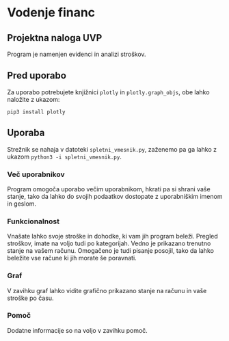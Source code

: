 # Vodenje financ
## Projektna naloga UVP
Program je namenjen evidenci in analizi stroškov.
## Pred uporabo
Za uporabo potrebujete knjižnici `plotly` in `plotly.graph_objs`, obe lahko naložite z ukazom:
```
pip3 install plotly
```

## Uporaba
Strežnik se nahaja v datoteki `spletni_vmesnik.py`, zaženemo pa ga lahko z ukazom `python3 -i spletni_vmesnik.py`.
### Več uporabnikov
Program omogoča uporabo večim uporabnikom, hkrati pa si shrani vaše stanje, tako da lahko do svojih podaatkov dostopate z uporabniškim imenom in geslom.
### Funkcionalnost
Vnašate lahko svoje stroške in dohodke, ki vam jih program beleži. Pregled stroškov, imate na voljo tudi po kategorijah. Vedno je prikazano trenutno stanje na vašem računu. Omogačeno je tudi pisanje posojil, tako da lahko beležite vse račune ki jih morate še poravnati.
### Graf
V zavihku graf lahko vidite grafično prikazano stanje na računu in vaše stroške po času.
### Pomoč
Dodatne informacije so na voljo v zavihku pomoč.
